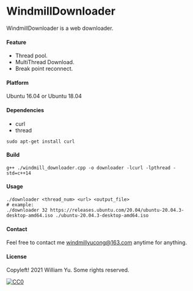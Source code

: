 # WindmillDownloader 
WindmillDownloader is a web downloader.

#### Feature

- Thread pool.
- MultiThread Download.
- Break point reconnect. 

#### Platform
Ubuntu 16.04 or Ubuntu 18.04

#### Dependencies
- curl 
- thread
```
sudo apt-get install curl
```

#### Build
```shell
g++ ./windmill_downloader.cpp -o downloader -lcurl -lpthread -std=c++14
```

#### Usage
```shell
./downloader <thread_num> <url> <output_file>
# example:
./downloader 32 https://releases.ubuntu.com/20.04/ubuntu-20.04.3-desktop-amd64.iso ./ubuntu-20.04.3-desktop-amd64.iso
```

#### Contact

Feel free to contact me [windmillyucong@163.com](mailto:windmillyucong@163.com) anytime for anything.


#### License

Copyleft! 2021 William Yu. Some rights reserved.

[![CC0](http://i.creativecommons.org/p/zero/1.0/88x31.png)](http://creativecommons.org/publicdomain/zero/1.0/)

